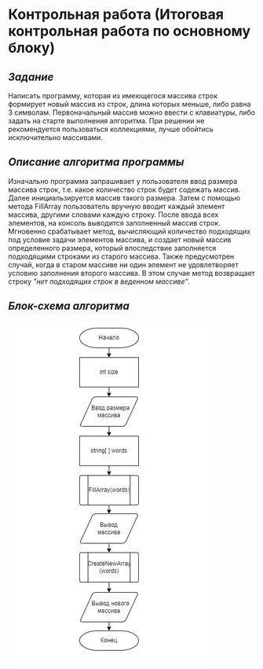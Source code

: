 # Контрольная работа (Итоговая контрольная работа по основному блоку)

## *Задание*

Написать программу, которая из имеющегося массива строк формирует новый массив из строк, длина которых меньше, либо равна 3 символам. Первоначальный массив можно ввести с клавиатуры, либо задать на старте выполнения алгоритма. При решении не рекомендуется пользоваться коллекциями, лучше обойтись исключительно массивами.

## *Описание алгоритма программы*

Изначально программа запрашивает у пользователя ввод размера массива строк, т.е. какое количество строк будет содежать массив. Далее инициальзируется массив такого размера. Затем с помощью метода FillArray пользователь вручную вводит каждый элемент массива, другими словами каждую строку. После ввода всех элементов, на консоль выводится заполненный массив строк. Мгновенно срабатывает метод, вычисляющий количество подходящих под условие задачи элементов массива, и создает новый массив определенного размера, который впоследствие заполняется подходящими строками из старого массива. Также предусмотрен случай, когда в старом массиве ни один элемент не удовлетворяет условию заполнения второго массива. В этом случае метод возвращает строку *"нет подходящих строк в веденном массиве"*.

## *Блок-схема алгоритма*

![Блок схема](blok_shema.jpg "Основная часть программы без методов")